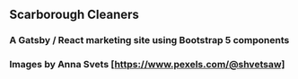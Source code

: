 ## Scarborough Cleaners

### A Gatsby / React marketing site using Bootstrap 5 components

### Images by Anna Svets [https://www.pexels.com/@shvetsaw]
